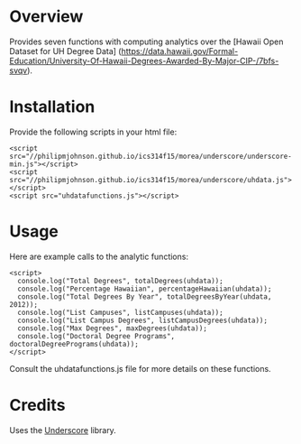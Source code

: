 # Overview

Provides seven functions with computing analytics over the [Hawaii Open Dataset for UH Degree Data] (https://data.hawaii.gov/Formal-Education/University-Of-Hawaii-Degrees-Awarded-By-Major-CIP-/7bfs-svqv).

# Installation

Provide the following scripts in your html file:

```
<script src="//philipmjohnson.github.io/ics314f15/morea/underscore/underscore-min.js"></script>
<script src="//philipmjohnson.github.io/ics314f15/morea/underscore/uhdata.js"></script>
<script src="uhdatafunctions.js"></script>
```

# Usage

Here are example calls to the analytic functions:

```
<script>
  console.log("Total Degrees", totalDegrees(uhdata));
  console.log("Percentage Hawaiian", percentageHawaiian(uhdata));
  console.log("Total Degrees By Year", totalDegreesByYear(uhdata, 2012));
  console.log("List Campuses", listCampuses(uhdata));
  console.log("List Campus Degrees", listCampusDegrees(uhdata));
  console.log("Max Degrees", maxDegrees(uhdata));
  console.log("Doctoral Degree Programs", doctoralDegreePrograms(uhdata));
</script>
```

Consult the uhdatafunctions.js file for more details on these functions.

# Credits

Uses the [Underscore](http://underscorejs.org) library.